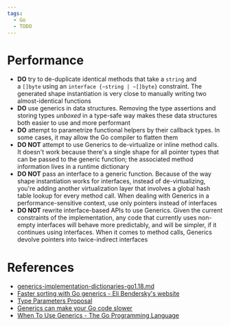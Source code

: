 ```yaml
---
tags:
  - Go
  - TODO
---
```


# Performance

- **DO** try to de-duplicate identical methods that take a `string` and a `[]byte` using an `interface {~string | ~[]byte}` constraint. The generated shape instantiation is very close to manually writing two almost-identical functions
- **DO** use generics in data structures. Removing the type assertions and storing types _unboxed_ in a type-safe way makes these data structures both easier to use and more performant
- **DO** attempt to parametrize functional helpers by their callback types. In some cases, it may allow the Go compiler to flatten them
- **DO NOT** attempt to use Generics to de-virtualize or inline method calls. It doesn't work because there's a single shape for all pointer types that can be passed to the generic function; the associated method information lives in a runtime dictionary
- **DO NOT** pass an interface to a generic function. Because of the way shape instantiation works for interfaces, instead of de-virtualizing, you're adding another virtualization layer that involves a global hash table lookup for every method call. When dealing with Generics in a performance-sensitive context, use only pointers instead of interfaces
- **DO NOT** rewrite interface-based APIs to use Generics. Given the current constraints of the implementation, any code that currently uses non-empty interfaces will behave more predictably, and will be simpler, if it continues using interfaces. When it comes to method calls, Generics devolve pointers into twice-indirect interfaces

# References

- [generics-implementation-dictionaries-go1.18.md](https://github.com/golang/proposal/blob/master/design/generics-implementation-dictionaries-go1.18.md)
- [Faster sorting with Go generics - Eli Bendersky's website](https://eli.thegreenplace.net/2022/faster-sorting-with-go-generics/)
- [Type Parameters Proposal](https://go.googlesource.com/proposal/+/refs/heads/master/design/43651-type-parameters.md)
- [Generics can make your Go code slower](https://planetscale.com/blog/generics-can-make-your-go-code-slower)
- [When To Use Generics - The Go Programming Language](https://go.dev/blog/when-generics)
